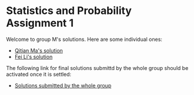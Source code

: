 # Statistics and Probability Assignment 1

Welcome to group M's solutions. Here are some individual ones:

* [Qitian Ma's solution](Assignment_1_Qitian_Ma_3068020/code.ipynb)
* [Fei Li's solution](fei-li/stats-and-prob-assignment-1.ipynb)

The following link for final solutions submittd by the whole group should be activated once it is settled:

* [Solutions submitted by the whole group](group-submission/assignment-1-group.ipynb)

